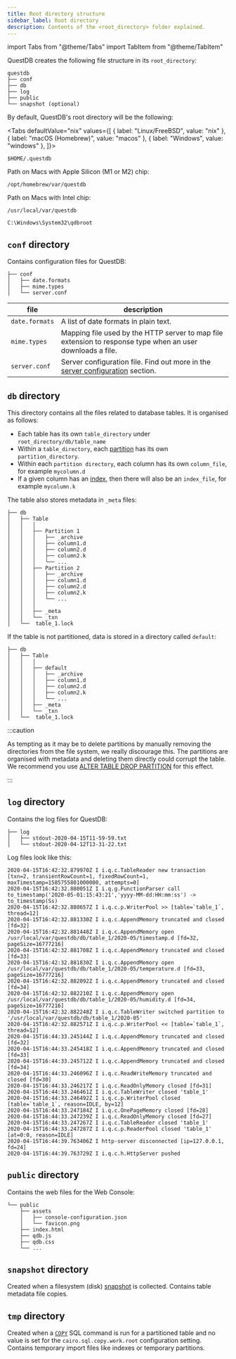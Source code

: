 ```yaml
---
title: Root directory structure
sidebar_label: Root directory
description: Contents of the <root_directory> folder explained.
---
```


import Tabs from "@theme/Tabs"
import TabItem from "@theme/TabItem"

QuestDB creates the following file structure in its `root_directory`:

```filestructure
questdb
├── conf
├── db
├── log
├── public
└── snapshot (optional)
```

By default, QuestDB's root directory will be the following:

<!-- prettier-ignore-start -->

<Tabs defaultValue="nix" values={[
  { label: "Linux/FreeBSD", value: "nix" },
  { label: "macOS (Homebrew)", value: "macos" },
  { label: "Windows", value: "windows" },
]}>

<!-- prettier-ignore-end -->

<TabItem value="nix">


```shell
$HOME/.questdb
```

</TabItem>


<TabItem value="macos">

Path on Macs with Apple Silicon (M1 or M2) chip:

```shell
/opt/homebrew/var/questdb
```

Path on Macs with Intel chip:

```shell
/usr/local/var/questdb
```

</TabItem>


<TabItem value="windows">


```shell
C:\Windows\System32\qdbroot
```

</TabItem>


</Tabs>


## `conf` directory

Contains configuration files for QuestDB:

```filestructure
├── conf
│   ├── date.formats
│   ├── mime.types
│   └── server.conf
```

| file           | description                                                                                                    |
| -------------- | -------------------------------------------------------------------------------------------------------------- |
| `date.formats` | A list of date formats in plain text.                                                                          |
| `mime.types`   | Mapping file used by the HTTP server to map file extension to response type when an user downloads a file.     |
| `server.conf`  | Server configuration file. Find out more in the [server configuration](/docs/reference/configuration) section. |

## `db` directory

This directory contains all the files related to database tables. It is
organised as follows:

- Each table has its own `table_directory` under `root_directory/db/table_name`
- Within a `table_directory`, each [partition](/docs/concept/partitions) has its
  own `partition_directory`.
- Within each `partition directory`, each column has its own `column_file`, for
  example `mycolumn.d`
- If a given column has an [index](/docs/concept/indexes), then there will also
  be an `index_file`, for example `mycolumn.k`

The table also stores metadata in `_meta` files:

```filestructure
├── db
│   ├── Table
│   │   │  
│   │   ├── Partition 1
│   │   │   ├── _archive
│   │   │   ├── column1.d
│   │   │   ├── column2.d
│   │   │   ├── column2.k
│   │   │   └── ...
│   │   ├── Partition 2
│   │   │   ├── _archive
│   │   │   ├── column1.d
│   │   │   ├── column2.d
│   │   │   ├── column2.k
│   │   │   └── ...
│   │   │  
│   │   ├── _meta
│   │   └── _txn
│   └──  table_1.lock
```

If the table is not partitioned, data is stored in a directory called `default`:

```filestructure
├── db
│   ├── Table
│   │   │  
│   │   ├── default
│   │   │   ├── _archive
│   │   │   ├── column1.d
│   │   │   ├── column2.d
│   │   │   ├── column2.k
│   │   │   └── ...
│   │   ├── _meta
│   │   └── _txn
│   └──  table_1.lock
```

:::caution

As tempting as it may be to delete partitions by manually removing the
directories from the file system, we really discourage this. The partitions are
organised with metadata and deleting them directly could corrupt the table. We
recommend you use
[ALTER TABLE DROP PARTITION](/docs/reference/sql/alter-table-drop-partition) for
this effect.

:::

## `log` directory

Contains the log files for QuestDB:

```filestructure
├── log
│   ├── stdout-2020-04-15T11-59-59.txt
│   └── stdout-2020-04-12T13-31-22.txt
```

Log files look like this:

```shell
2020-04-15T16:42:32.879970Z I i.q.c.TableReader new transaction [txn=2, transientRowCount=1, fixedRowCount=1, maxTimestamp=1585755801000000, attempts=0]
2020-04-15T16:42:32.880051Z I i.q.g.FunctionParser call to_timestamp('2020-05-01:15:43:21','yyyy-MM-dd:HH:mm:ss') -> to_timestamp(Ss)
2020-04-15T16:42:32.880657Z I i.q.c.p.WriterPool >> [table=`table_1`, thread=12]
2020-04-15T16:42:32.881330Z I i.q.c.AppendMemory truncated and closed [fd=32]
2020-04-15T16:42:32.881448Z I i.q.c.AppendMemory open /usr/local/var/questdb/db/table_1/2020-05/timestamp.d [fd=32, pageSize=16777216]
2020-04-15T16:42:32.881708Z I i.q.c.AppendMemory truncated and closed [fd=33]
2020-04-15T16:42:32.881830Z I i.q.c.AppendMemory open /usr/local/var/questdb/db/table_1/2020-05/temperature.d [fd=33, pageSize=16777216]
2020-04-15T16:42:32.882092Z I i.q.c.AppendMemory truncated and closed [fd=34]
2020-04-15T16:42:32.882210Z I i.q.c.AppendMemory open /usr/local/var/questdb/db/table_1/2020-05/humidity.d [fd=34, pageSize=16777216]
2020-04-15T16:42:32.882248Z I i.q.c.TableWriter switched partition to '/usr/local/var/questdb/db/table_1/2020-05'
2020-04-15T16:42:32.882571Z I i.q.c.p.WriterPool << [table=`table_1`, thread=12]
2020-04-15T16:44:33.245144Z I i.q.c.AppendMemory truncated and closed [fd=32]
2020-04-15T16:44:33.245418Z I i.q.c.AppendMemory truncated and closed [fd=33]
2020-04-15T16:44:33.245712Z I i.q.c.AppendMemory truncated and closed [fd=34]
2020-04-15T16:44:33.246096Z I i.q.c.ReadWriteMemory truncated and closed [fd=30]
2020-04-15T16:44:33.246217Z I i.q.c.ReadOnlyMemory closed [fd=31]
2020-04-15T16:44:33.246461Z I i.q.c.TableWriter closed 'table_1'
2020-04-15T16:44:33.246492Z I i.q.c.p.WriterPool closed [table=`table_1`, reason=IDLE, by=12]
2020-04-15T16:44:33.247184Z I i.q.c.OnePageMemory closed [fd=28]
2020-04-15T16:44:33.247239Z I i.q.c.ReadOnlyMemory closed [fd=27]
2020-04-15T16:44:33.247267Z I i.q.c.TableReader closed 'table_1'
2020-04-15T16:44:33.247287Z I i.q.c.p.ReaderPool closed 'table_1' [at=0:0, reason=IDLE]
2020-04-15T16:44:39.763406Z I http-server disconnected [ip=127.0.0.1, fd=24]
2020-04-15T16:44:39.763729Z I i.q.c.h.HttpServer pushed
```

## `public` directory

Contains the web files for the Web Console:

```filestructure
└── public
    ├── assets
    │   ├── console-configuration.json
    │   └── favicon.png
    ├── index.html
    ├── qdb.js
    ├── qdb.css
    └── ...
```

## `snapshot` directory

Created when a filesystem (disk) [snapshot](/docs/reference/sql/snapshot) is
collected. Contains table metadata file copies.

## `tmp` directory

Created when a [`COPY`](/docs/reference/sql/copy) SQL command is run for a
partitioned table and no value is set for the `cairo.sql.copy.work.root`
configuration setting. Contains temporary import files like indexes or temporary
partitions.
